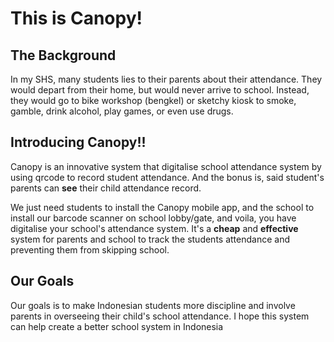 # This is Canopy!
## The Background
In my SHS, many students lies to their parents about their attendance. They would depart from their home, but would never arrive to school. Instead, they would go to bike workshop (bengkel) or sketchy kiosk to smoke, gamble, drink alcohol, play games, or even use drugs.

## Introducing Canopy!!
Canopy is an innovative system that digitalise school attendance system by using qrcode to record student attendance. And the bonus is, said student's parents can **see** their child attendance record.

We just need students to install the Canopy mobile app, and the school to install our barcode scanner on school lobby/gate, and voila, you have digitalise your school's attendance system. It's a **cheap** and **effective** system for parents and school to track the students attendance and preventing them from skipping school. 

## Our Goals
Our goals is to make Indonesian students more discipline and involve parents in overseeing their child's school attendance. I hope this system can help create a better school system in Indonesia
